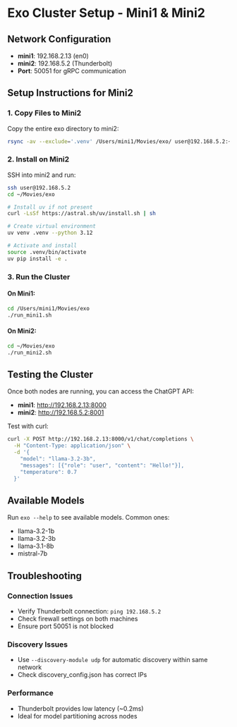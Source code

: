 # Exo Cluster Setup - Mini1 & Mini2

## Network Configuration
- **mini1**: 192.168.2.13 (en0)
- **mini2**: 192.168.5.2 (Thunderbolt)
- **Port**: 50051 for gRPC communication

## Setup Instructions for Mini2

### 1. Copy Files to Mini2
Copy the entire exo directory to mini2:
```bash
rsync -av --exclude='.venv' /Users/mini1/Movies/exo/ user@192.168.5.2:~/Movies/exo/
```

### 2. Install on Mini2
SSH into mini2 and run:
```bash
ssh user@192.168.5.2
cd ~/Movies/exo

# Install uv if not present
curl -LsSf https://astral.sh/uv/install.sh | sh

# Create virtual environment
uv venv .venv --python 3.12

# Activate and install
source .venv/bin/activate
uv pip install -e .
```

### 3. Run the Cluster

#### On Mini1:
```bash
cd /Users/mini1/Movies/exo
./run_mini1.sh
```

#### On Mini2:
```bash
cd ~/Movies/exo
./run_mini2.sh
```

## Testing the Cluster

Once both nodes are running, you can access the ChatGPT API:
- **mini1**: http://192.168.2.13:8000
- **mini2**: http://192.168.5.2:8001

Test with curl:
```bash
curl -X POST http://192.168.2.13:8000/v1/chat/completions \
  -H "Content-Type: application/json" \
  -d '{
    "model": "llama-3.2-3b",
    "messages": [{"role": "user", "content": "Hello!"}],
    "temperature": 0.7
  }'
```

## Available Models
Run `exo --help` to see available models. Common ones:
- llama-3.2-1b
- llama-3.2-3b
- llama-3.1-8b
- mistral-7b

## Troubleshooting

### Connection Issues
- Verify Thunderbolt connection: `ping 192.168.5.2`
- Check firewall settings on both machines
- Ensure port 50051 is not blocked

### Discovery Issues
- Use `--discovery-module udp` for automatic discovery within same network
- Check discovery_config.json has correct IPs

### Performance
- Thunderbolt provides low latency (~0.2ms)
- Ideal for model partitioning across nodes
